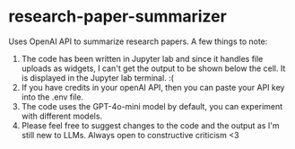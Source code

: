 # research-paper-summarizer
Uses OpenAI API to summarize research papers. A few things to note: 
1) The code has been written in Jupyter lab and since it handles file uploads as widgets, I can't get the output to be shown below the cell. It is displayed in the Jupyter lab terminal. :(
2) If you have credits in your openAI API, then you can paste your API key into the .env file.
3) The code uses the GPT-4o-mini model by default, you can experiment with different models.
4) Please feel free to suggest changes to the code and the output as I'm still new to LLMs. Always open to constructive criticism <3
